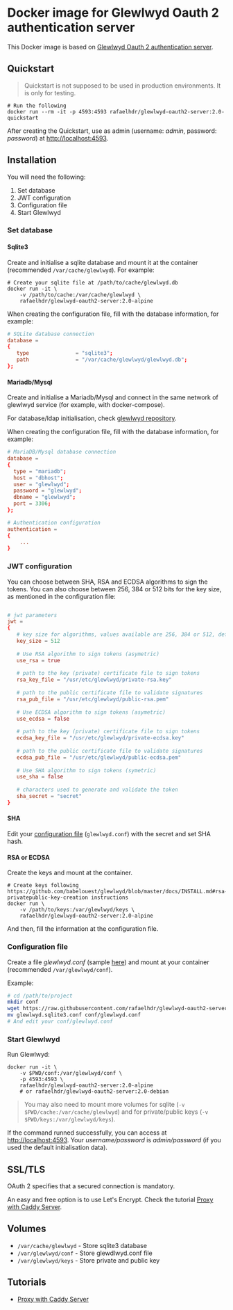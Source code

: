 # Docker image for Glewlwyd Oauth 2 authentication server

This Docker image is based on [Glewlwyd Oauth 2 authentication server](https://github.com/babelouest/glewlwyd).

## Quickstart

> Quickstart is not supposed to be used in production environments. It is only for testing.

```shell
# Run the following
docker run --rm -it -p 4593:4593 rafaelhdr/glewlwyd-oauth2-server:2.0-quickstart
```

After creating the Quickstart, use as admin (username: *admin*, password: *password*) at [http://localhost:4593](http://localhost:4593).

## Installation

You will need the following:

1. Set database
1. JWT configuration
1. Configuration file
1. Start Glewlwyd

### Set database

#### Sqlite3

Create and initialise a sqlite database and mount it at the container (recommended `/var/cache/glewlwyd`). For example:

```shell
# Create your sqlite file at /path/to/cache/glewlwyd.db
docker run -it \
    -v /path/to/cache:/var/cache/glewlwyd \
    rafaelhdr/glewlwyd-oauth2-server:2.0-alpine
```

When creating the configuration file, fill with the database information, for example:

```conf
# SQLite database connection
database =
{
   type               = "sqlite3";
   path               = "/var/cache/glewlwyd/glewlwyd.db";
};
```

#### Mariadb/Mysql

Create and initialise a Mariadb/Mysql and connect in the same network of glewlwyd service (for example, with docker-compose).

For database/ldap initialisation, check [glewlwyd repository](https://github.com/babelouest/glewlwyd/blob/master/docs/INSTALL.md#data-storage-backend-initialisation).

When creating the configuration file, fill with the database information, for example:

```conf
# MariaDB/Mysql database connection
database =
{
  type = "mariadb";
  host = "dbhost";
  user = "glewlwyd";
  password = "glewlwyd";
  dbname = "glewlwyd";
  port = 3306;
};

# Authentication configuration
authentication =
{
    ...
}
```

### JWT configuration

You can choose between SHA, RSA and ECDSA algorithms to sign the tokens. You can also choose between 256, 384 or 512 bits for the key size, as mentioned in the configuration file:

```conf

# jwt parameters
jwt =
{
   # key size for algorithms, values available are 256, 384 or 512, default 512
   key_size = 512
   
   # Use RSA algorithm to sign tokens (asymetric)
   use_rsa = true
   
   # path to the key (private) certificate file to sign tokens
   rsa_key_file = "/usr/etc/glewlwyd/private-rsa.key"
   
   # path to the public certificate file to validate signatures
   rsa_pub_file = "/usr/etc/glewlwyd/public-rsa.pem"
   
   # Use ECDSA algorithm to sign tokens (asymetric)
   use_ecdsa = false
   
   # path to the key (private) certificate file to sign tokens
   ecdsa_key_file = "/usr/etc/glewlwyd/private-ecdsa.key"
   
   # path to the public certificate file to validate signatures
   ecdsa_pub_file = "/usr/etc/glewlwyd/public-ecdsa.pem"
   
   # Use SHA algorithm to sign tokens (symetric)
   use_sha = false
   
   # characters used to generate and validate the token
   sha_secret = "secret"
}
```

#### SHA

Edit your [configuration file](#configuration-file) (`glewlwyd.conf`) with the secret and set SHA hash.

#### RSA or ECDSA

Create the keys and mount at the container.

```shell
# Create keys following https://github.com/babelouest/glewlwyd/blob/master/docs/INSTALL.md#rsa-privatepublic-key-creation instructions
docker run \
    -v /path/to/keys:/var/glewlwyd/keys \
    rafaelhdr/glewlwyd-oauth2-server:2.0-alpine
```

And then, fill the information at the configuration file.

### Configuration file

Create a file *glewlwyd.conf* (sample [here](https://github.com/babelouest/glewlwyd/blob/master/glewlwyd.conf.sample)) and mount at your container (recommended `/var/glewlwyd/conf`).

Example:

```sh
# cd /path/to/project
mkdir conf
wget https://raw.githubusercontent.com/rafaelhdr/glewlwyd-oauth2-server/master/sqlite3/quickstart/glewlwyd.sqlite3.conf
mv glewlwyd.sqlite3.conf conf/glewlwyd.conf
# And edit your conf/glewlwyd.conf
```

### Start Glewlwyd

Run Glewlwyd:

```shell
docker run -it \
    -v $PWD/conf:/var/glewlwyd/conf \
    -p 4593:4593 \
    rafaelhdr/glewlwyd-oauth2-server:2.0-alpine
    # or rafaelhdr/glewlwyd-oauth2-server:2.0-debian
```

> You may also need to mount more volumes for sqlite (`-v $PWD/cache:/var/cache/glewlwyd`) and for private/public keys (`-v $PWD/keys:/var/glewlwyd/keys`).

If the command runned successfully, you can access at [http://localhost:4593](http://localhost:4593). Your *username/password* is *admin/password* (if you used the default initialisation data).

## SSL/TLS

OAuth 2 specifies that a secured connection is mandatory.

An easy and free option is to use Let's Encrypt. Check the tutorial [Proxy with Caddy Server](https://github.com/rafaelhdr/glewlwyd-oauth2-server/blob/master/tutorials/proxy-with-caddy-server.md).

## Volumes

* `/var/cache/glewlwyd` - Store sqlite3 database
* `/var/glewlwyd/conf` - Store glewdlwyd.conf file
* `/var/glewlwyd/keys` - Store private and public key

## Tutorials

* [Proxy with Caddy Server](https://github.com/rafaelhdr/glewlwyd-oauth2-server/blob/master/tutorials/proxy-with-caddy-server.md)
